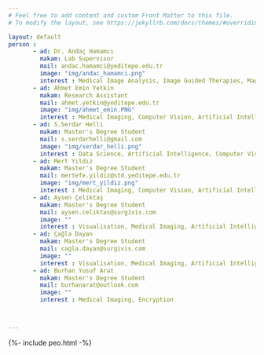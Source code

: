 ```yaml
---
# Feel free to add content and custom Front Matter to this file.
# To modify the layout, see https://jekyllrb.com/docs/themes/#overriding-theme-defaults

layout: default
person :
       - ad: Dr. Andaç Hamamcı
         makam: Lab Supervisor
         mail: andac.hamamci@yeditepe.edu.tr
         image: "img/andac_hamamci.png"
         interest : Medical Image Analysis, Image Guided Therapies, Magnetic Resonance Imaging, Neuroimaging, Artifical Intellegence In Medicine
       - ad: Ahmet Emin Yetkin
         makam: Research Assistant
         mail: ahmet.yetkin@yeditepe.edu.tr
         image: "img/ahmet_emin.PNG"
         interest : Medical Imaging, Computer Vision, Artificial Intelligence
       - ad: S.Serdar Helli
         makam: Master's Degree Student
         mail: s.serdarhelli@gmail.com 
         image: "img/serdar_helli.png"
         interest : Data Science, Artificial Intelligence, Computer Vision, Medical Imaging
       - ad: Mert Yıldız 
         makam: Master's Degree Student
         mail: mertefe.yildiz@std.yeditepe.edu.tr
         image: "img/mert_yildiz.png"
         interest : Medical Imaging, Computer Vision, Artificial Intelligence
       - ad: Aysen Çeliktaş 
         makam: Master's Degree Student
         mail: aysen.celiktas@surgivis.com
         image: ""
         interest : Visualisation, Medical Imaging, Artificial Intelligence
       - ad: Çağla Dayan 
         makam: Master's Degree Student
         mail: cagla.dayan@surgivis.com
         image: ""
         interest : Visualisation, Medical Imaging, Artificial Intelligence
       - ad: Burhan Yusuf Arat 
         makam: Master's Degree Student
         mail: burhanarat@outlook.com
         image: ""
         interest : Medical Imaging, Encryption



---
```



{%- include peo.html -%}
